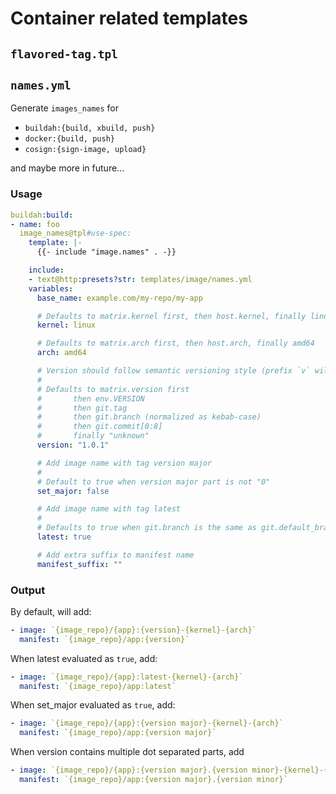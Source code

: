 # Container related templates

## `flavored-tag.tpl`

## `names.yml`

Generate `images_names` for

- `buildah:{build, xbuild, push}`
- `docker:{build, push}`
- `cosign:{sign-image, upload}`

and maybe more in future...

### Usage

```yaml
buildah:build:
- name: foo
  image_names@tpl#use-spec:
    template: |-
      {{- include "image.names" . -}}

    include:
    - text@http:presets?str: templates/image/names.yml
    variables:
      base_name: example.com/my-repo/my-app

      # Defaults to matrix.kernel first, then host.kernel, finally linux
      kernel: linux

      # Defaults to matrix.arch first, then host.arch, finally amd64
      arch: amd64

      # Version should follow semantic versioning style (prefix `v` will be trimed)
      #
      # Defaults to matrix.version first
      #       then env.VERSION
      #       then git.tag
      #       then git.branch (normalized as kebab-case)
      #       then git.commit[0:8]
      #       finally "unknown"
      version: "1.0.1"

      # Add image name with tag version major
      #
      # Default to true when version major part is not "0"
      set_major: false

      # Add image name with tag latest
      #
      # Defaults to true when git.branch is the same as git.default_branch
      latest: true

      # Add extra suffix to manifest name
      manifest_suffix: ""
```

### Output

By default, will add:

```yaml
- image: `{image_repo}/{app}:{version}-{kernel}-{arch}`
  manifest: `{image_repo}/app:{version}`
```

When latest evaluated as `true`, add:

```yaml
- image: `{image_repo}/{app}:latest-{kernel}-{arch}`
  manifest: `{image_repo}/app:latest`
```

When set_major evaluated as `true`, add:

```yaml
- image: `{image_repo}/{app}:{version major}-{kernel}-{arch}`
  manifest: `{image_repo}/app:{version major}`
```

When version contains multiple dot separated parts, add

```yaml
- image: `{image_repo}/{app}:{version major}.{version minor}-{kernel}-{arch}`
  manifest: `{image_repo}/app:{version major}.{version minor}`
```
